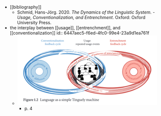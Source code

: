 - [[bibliography]]
	- Schmid, Hans-Jörg. 2020. *The Dynamics of the Linguistic System. - Usage, Conventionalization, and Entrenchment*. Oxford: Oxford University Press.
- the interplay between [[usage]], [[entrenchment]], and [[conventionalization]]
  id:: 6447aec5-f6ed-4fc0-99e4-23a9d1ea761f
	- ![image.png](../assets/image_1682419412486_0.png)
		- p. 4